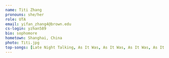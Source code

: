 ```yaml
---
name: Titi Zhang
pronouns: she/her
role: UTA
email: yifan_zhang4@brown.edu
cs-login: yzhan589
bio: sophomore
hometown: Shanghai, China
photo: Titi.jpg
top-songs: [Late Night Talking, As It Was, As It Was, As It Was, As It Was]
---
```


